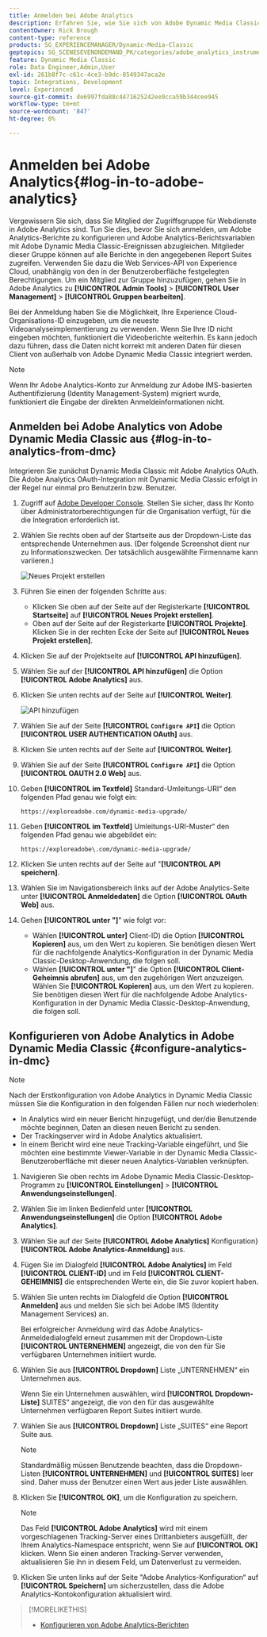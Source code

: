 ```yaml
---
title: Anmelden bei Adobe Analytics
description: Erfahren Sie, wie Sie sich von Adobe Dynamic Media Classic aus bei Adobe Analytics anmelden.
contentOwner: Rick Brough
content-type: reference
products: SG_EXPERIENCEMANAGER/Dynamic-Media-Classic
geptopics: SG_SCENESEVENONDEMAND_PK/categories/adobe_analytics_instrumentation_kit
feature: Dynamic Media Classic
role: Data Engineer,Admin,User
exl-id: 261b8f7c-c61c-4ce3-b9dc-8549347aca2e
topic: Integrations, Development
level: Experienced
source-git-commit: de6997fda88c4471625242ee9cca59b344cee945
workflow-type: tm+mt
source-wordcount: '847'
ht-degree: 0%

---
```


# Anmelden bei Adobe Analytics{#log-in-to-adobe-analytics}

Vergewissern Sie sich, dass Sie Mitglied der Zugriffsgruppe für Webdienste in Adobe Analytics sind. Tun Sie dies, bevor Sie sich anmelden, um Adobe Analytics-Berichte zu konfigurieren und Adobe Analytics-Berichtsvariablen mit Adobe Dynamic Media Classic-Ereignissen abzugleichen. Mitglieder dieser Gruppe können auf alle Berichte in den angegebenen Report Suites zugreifen. Verwenden Sie dazu die Web Services-API von Experience Cloud, unabhängig von den in der Benutzeroberfläche festgelegten Berechtigungen. Um ein Mitglied zur Gruppe hinzuzufügen, gehen Sie in Adobe Analytics zu **[!UICONTROL Admin Tools]** > **[!UICONTROL User Management]** > **[!UICONTROL Gruppen bearbeiten]**.

Bei der Anmeldung haben Sie die Möglichkeit, Ihre Experience Cloud-Organisations-ID einzugeben, um die neueste Videoanalyseimplementierung zu verwenden. Wenn Sie Ihre ID nicht eingeben möchten, funktioniert die Videoberichte weiterhin. Es kann jedoch dazu führen, dass die Daten nicht korrekt mit anderen Daten für diesen Client von außerhalb von Adobe Dynamic Media Classic integriert werden.

>[!NOTE]
>
>Wenn Ihr Adobe Analytics-Konto zur Anmeldung zur Adobe IMS-basierten Authentifizierung (Identity Management-System) migriert wurde, funktioniert die Eingabe der direkten Anmeldeinformationen nicht.

## Anmelden bei Adobe Analytics von Adobe Dynamic Media Classic aus {#log-in-to-analytics-from-dmc}

Integrieren Sie zunächst Dynamic Media Classic mit Adobe Analytics OAuth. Die Adobe Analytics OAuth-Integration mit Dynamic Media Classic erfolgt in der Regel nur einmal pro Benutzerin bzw. Benutzer.

1. Zugriff auf [Adobe Developer Console](https://developer.adobe.com/console). Stellen Sie sicher, dass Ihr Konto über Administratorberechtigungen für die Organisation verfügt, für die die Integration erforderlich ist.
1. Wählen Sie rechts oben auf der Startseite aus der Dropdown-Liste das entsprechende Unternehmen aus. (Der folgende Screenshot dient nur zu Informationszwecken. Der tatsächlich ausgewählte Firmenname kann variieren.)

   ![Neues Projekt erstellen](assets/analytics-oauth1.png)

1. Führen Sie einen der folgenden Schritte aus:

   * Klicken Sie oben auf der Seite auf der Registerkarte **[!UICONTROL Startseite]** auf **[!UICONTROL Neues Projekt erstellen]**.
   * Oben auf der Seite auf der Registerkarte **[!UICONTROL Projekte]**. Klicken Sie in der rechten Ecke der Seite auf **[!UICONTROL Neues Projekt erstellen]**.

1. Klicken Sie auf der Projektseite auf **[!UICONTROL API hinzufügen]**.
1. Wählen Sie auf der **[!UICONTROL API hinzufügen]** die Option **[!UICONTROL Adobe Analytics]** aus.
1. Klicken Sie unten rechts auf der Seite auf **[!UICONTROL Weiter]**.

   ![API hinzufügen](assets/analytics-oauth2.png)

1. Wählen Sie auf der Seite **[!UICONTROL `Configure API`]** die Option **[!UICONTROL USER AUTHENTICATION OAuth]** aus.
1. Klicken Sie unten rechts auf der Seite auf **[!UICONTROL Weiter]**.
1. Wählen Sie auf der Seite **[!UICONTROL `Configure API`]** die Option **[!UICONTROL OAUTH 2.0 Web]** aus.
1. Geben **[!UICONTROL im Textfeld]** Standard-Umleitungs-URI“ den folgenden Pfad genau wie folgt ein:

   `https://exploreadobe.com/dynamic-media-upgrade/`

1. Geben **[!UICONTROL im Textfeld]** Umleitungs-URI-Muster“ den folgenden Pfad genau wie abgebildet ein:

   `https://exploreadobe\.com/dynamic-media-upgrade/`

1. Klicken Sie unten rechts auf der Seite auf &quot;**[!UICONTROL API speichern]**.
1. Wählen Sie im Navigationsbereich links auf der Adobe Analytics-Seite unter **[!UICONTROL Anmeldedaten]** die Option **[!UICONTROL OAuth Web]** aus.
1. Gehen **[!UICONTROL unter &quot;]**&quot; wie folgt vor:
   * Wählen **[!UICONTROL unter]** Client-ID) die Option **[!UICONTROL Kopieren]** aus, um den Wert zu kopieren. Sie benötigen diesen Wert für die nachfolgende Analytics-Konfiguration in der Dynamic Media Classic-Desktop-Anwendung, die folgen soll.
   * Wählen **[!UICONTROL unter &quot;]**&quot; die Option **[!UICONTROL Client-Geheimnis abrufen]** aus, um den zugehörigen Wert anzuzeigen. Wählen Sie **[!UICONTROL Kopieren]** aus, um den Wert zu kopieren. Sie benötigen diesen Wert für die nachfolgende Adobe Analytics-Konfiguration in der Dynamic Media Classic-Desktop-Anwendung, die folgen soll.

## Konfigurieren von Adobe Analytics in Adobe Dynamic Media Classic {#configure-analytics-in-dmc}

>[!NOTE]
>
>Nach der Erstkonfiguration von Adobe Analytics in Dynamic Media Classic müssen Sie die Konfiguration in den folgenden Fällen nur noch wiederholen:
>
>* In Analytics wird ein neuer Bericht hinzugefügt, und der/die Benutzende möchte beginnen, Daten an diesen neuen Bericht zu senden.
>* Der Trackingserver wird in Adobe Analytics aktualisiert.
>* In einem Bericht wird eine neue Tracking-Variable eingeführt, und Sie möchten eine bestimmte Viewer-Variable in der Dynamic Media Classic-Benutzeroberfläche mit dieser neuen Analytics-Variablen verknüpfen.
>

1. Navigieren Sie oben rechts im Adobe Dynamic Media Classic-Desktop-Programm zu **[!UICONTROL Einstellungen]** > **[!UICONTROL Anwendungseinstellungen]**.
1. Wählen Sie im linken Bedienfeld unter **[!UICONTROL Anwendungseinstellungen]** die Option **[!UICONTROL Adobe Analytics]**.
1. Wählen Sie auf der Seite **[!UICONTROL Adobe Analytics]** Konfiguration} **[!UICONTROL Adobe Analytics-Anmeldung]** aus.
1. Fügen Sie im Dialogfeld **[!UICONTROL Adobe Analytics]** im Feld **[!UICONTROL CLIENT-ID]** und im Feld **[!UICONTROL CLIENT-GEHEIMNIS]** die entsprechenden Werte ein, die Sie zuvor kopiert haben.
1. Wählen Sie unten rechts im Dialogfeld die Option **[!UICONTROL Anmelden]** aus und melden Sie sich bei Adobe IMS (Identity Management Services) an.

   Bei erfolgreicher Anmeldung wird das Adobe Analytics-Anmeldedialogfeld erneut zusammen mit der Dropdown-Liste **[!UICONTROL UNTERNEHMEN]** angezeigt, die von den für Sie verfügbaren Unternehmen initiiert wurde.

1. Wählen Sie aus **[!UICONTROL Dropdown]** Liste „UNTERNEHMEN“ ein Unternehmen aus.

   Wenn Sie ein Unternehmen auswählen, wird **[!UICONTROL Dropdown-Liste]** SUITES“ angezeigt, die von den für das ausgewählte Unternehmen verfügbaren Report Suites initiiert wurde.

1. Wählen Sie aus **[!UICONTROL Dropdown]** Liste „SUITES“ eine Report Suite aus.

   >[!NOTE]
   >
   >Standardmäßig müssen Benutzende beachten, dass die Dropdown-Listen **[!UICONTROL UNTERNEHMEN]** und **[!UICONTROL SUITES]** leer sind. Daher muss der Benutzer einen Wert aus jeder Liste auswählen.

1. Klicken Sie **[!UICONTROL OK]**, um die Konfiguration zu speichern.

   >[!NOTE]
   >
   >Das Feld **[!UICONTROL Adobe Analytics]** wird mit einem vorgeschlagenen Tracking-Server eines Drittanbieters ausgefüllt, der Ihrem Analytics-Namespace entspricht, wenn Sie auf **[!UICONTROL OK]** klicken. Wenn Sie einen anderen Tracking-Server verwenden, aktualisieren Sie ihn in diesem Feld, um Datenverlust zu vermeiden.

1. Klicken Sie unten links auf der Seite &quot;Adobe Analytics-Konfiguration“ auf **[!UICONTROL Speichern]** um sicherzustellen, dass die Adobe Analytics-Kontokonfiguration aktualisiert wird.

>[!MORELIKETHIS]
>
>* [Konfigurieren von Adobe Analytics-Berichten](configuring-analytics-reports.md#configuring_adobe_analytics_reports)

